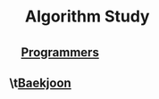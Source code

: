 # 　Algorithm Study

##  　[Programmers](https://programmers.co.kr/)
##      \t[Baekjoon](https://www.acmicpc.net/)
